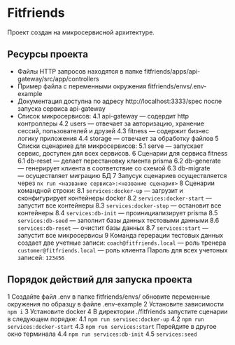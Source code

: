 # Fitfriends
Проект создан на микросервисной архитектуре.
## Ресурсы проектa
- Файлы HTTP запросов находятся в папке fitfriends/apps/api-gateway/src/app/controllers
- Пример файла с переменными окружения fitfriends/envs/.env-example
- Документация доступна по адресу http://localhost:3333/spec после запуска сервиcа api-gateway
- Список микросервисов:
    4.1 api-gateway — содердит http контроллеры
    4.2 users — отвечает за авторизацию, хранение сессий, пользователей и друзей
    4.3 fitness — содержит бизнес логику приложения
    4.4 storage — отвечает за обработку файлов
5 Списки сценариев для микросервисов:
    5.1 serve — запускает сервис, доступен для всех сервисов.
6 Сценарии для сервиса fitness
    6.1 db-reset — делает перестановку клиента prisma
    6.2 db-generate — генерирует клиента в соответствие со схемой
    6.3 db-migrate — осуществляет миграцию БД
7 Запусук сценариев осуществляется через `nx run <название сервиса>:<название сценария>`
8 Сценарии командной строки:
    8.1 `services:docker-up`  — загрузит и сконфигурирует контейнеры docker 
    8.2 `services:docker-start` — запустит все контейнеры
    8.3 `services:docker-stop` — остановит все контейнеры
    8.4 `services:db-init` — проинициализирует prisma 
    8.5 `services:db-seed` — заполнит базы данных тестовыми данными
    8.6 `services:db-reset` — очистит базы данных
    8.7 `services:start` — запустит все микросервисы
9 Команда герерации тестовых данных создает две учетные записи: 
  `coach@fitfriends.local` — роль тренера
  `customer@fitfriends.local` — роль клиента
  Пароль для всех учетоных записей: `123456`

## Порядок действий для запуска проекта
1 Создайте файл .env в папке fitfriends/envs/ обновите переменные окружения по образцу в файле .env-example
2 Установите зависимости `npm i`
3 Установите docker
4 В директории ./fitfriends запустите сценарии в следующем порядке:
    4.1 `npm run servisec:docker-up`
    4.2 `npm run services:docker-start`
    4.3 `npm run services:start`
  Перейдите в другое окно терминала
    4.4 `npm run services:db-init`
    4.5 `services:seed`
